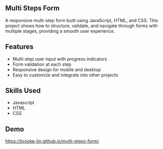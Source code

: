 **Multi Steps Form**
-

A responsive multi-step form built using JavaScript, HTML, and CSS. This project shows how to structure, validate, and navigate through forms with multiple stages, providing a smooth user experience.


**Features**
-

* Multi-step user input with progress indicators
* Form validation at each step
* Responsive design for mobile and desktop
* Easy to customize and integrate into other projects

**Skills Used**
-
* Javascript
* HTML
* CSS

**Demo**
-
https://brooke-lin.github.io/multi-steps-form/





